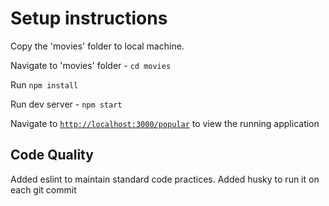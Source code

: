 # Setup instructions

Copy the 'movies' folder to local machine.

Navigate to 'movies' folder - `cd movies`

Run `npm install`

Run dev server - `npm start`

Navigate to [`http://localhost:3000/popular`](http://localhost:3000/popular) to view the running application


## Code Quality
Added eslint to maintain standard code practices. Added husky to run it on each git commit
